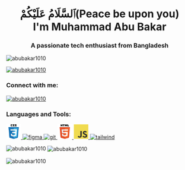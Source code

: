 <h1 align="center"> ٱلسَّلَامُ عَلَيْكُمْ(Peace be upon you) </br>I'm Muhammad Abu Bakar</h1>
<h3 align="center">A passionate tech enthusiast from Bangladesh</h3>

<p align="left"> <img src="https://komarev.com/ghpvc/?username=abubakar1010&label=Profile%20views&color=0e75b6&style=flat" alt="abubakar1010" /> </p>

<p align="left"> <a href="https://github.com/ryo-ma/github-profile-trophy"><img src="https://github-profile-trophy.vercel.app/?username=abubakar1010" alt="abubakar1010" /></a> </p>

<h3 align="left">Connect with me:</h3>
<p align="left">
<a href="https://linkedin.com/in/abubakar1010" target="blank"><img align="center" src="https://raw.githubusercontent.com/rahuldkjain/github-profile-readme-generator/master/src/images/icons/Social/linked-in-alt.svg" alt="abubakar1010" height="30" width="40" /></a>
</p>

<h3 align="left">Languages and Tools:</h3>
<p align="left"> <a href="https://www.w3schools.com/css/" target="_blank" rel="noreferrer"> <img src="https://raw.githubusercontent.com/devicons/devicon/master/icons/css3/css3-original-wordmark.svg" alt="css3" width="40" height="40"/> </a> <a href="https://www.figma.com/" target="_blank" rel="noreferrer"> <img src="https://www.vectorlogo.zone/logos/figma/figma-icon.svg" alt="figma" width="40" height="40"/> </a> <a href="https://git-scm.com/" target="_blank" rel="noreferrer"> <img src="https://www.vectorlogo.zone/logos/git-scm/git-scm-icon.svg" alt="git" width="40" height="40"/> </a> <a href="https://www.w3.org/html/" target="_blank" rel="noreferrer"> <img src="https://raw.githubusercontent.com/devicons/devicon/master/icons/html5/html5-original-wordmark.svg" alt="html5" width="40" height="40"/> </a> <a href="https://developer.mozilla.org/en-US/docs/Web/JavaScript" target="_blank" rel="noreferrer"> <img src="https://raw.githubusercontent.com/devicons/devicon/master/icons/javascript/javascript-original.svg" alt="javascript" width="40" height="40"/> </a> <a href="https://tailwindcss.com/" target="_blank" rel="noreferrer"> <img src="https://www.vectorlogo.zone/logos/tailwindcss/tailwindcss-icon.svg" alt="tailwind" width="40" height="40"/> </a> </p>

<p><img align="left" src="https://github-readme-stats.vercel.app/api/top-langs?username=abubakar1010&show_icons=true&locale=en&layout=compact" alt="abubakar1010" /></p>

<p>&nbsp;<img align="center" src="https://github-readme-stats.vercel.app/api?username=abubakar1010&show_icons=true&locale=en" alt="abubakar1010" /></p>

<p><img align="center" src="https://github-readme-streak-stats.herokuapp.com/?user=abubakar1010&" alt="abubakar1010" /></p>
